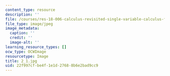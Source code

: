```yaml
---
content_type: resource
description: ''
file: /courses/res-18-006-calculus-revisited-single-variable-calculus-fall-2010/22f997cfbe4f1e1d27688b6e2bad9cc9_2_1.jpg
file_type: image/jpeg
image_metadata:
  caption: ''
  credit: ''
  image-alt: ''
learning_resource_types: []
ocw_type: OCWImage
resourcetype: Image
title: 2_1.jpg
uid: 22f997cf-be4f-1e1d-2768-8b6e2bad9cc9
---
```

